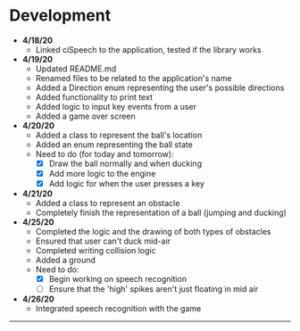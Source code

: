 # Development

- **4/18/20**
  - Linked ciSpeech to the application, tested if the library works
- **4/19/20**
  - Updated README.md
  - Renamed files to be related to the application's name
  - Added a Direction enum representing the user's possible directions
  - Added functionality to print text
  - Added logic to input key events from a user
  - Added a game over screen
- **4/20/20**
  - Added a class to represent the ball's location 
  - Added an enum representing the ball state
  - Need to do (for today and tomorrow):
    - [x] Draw the ball normally and when ducking
    - [x] Add more logic to the engine
    - [x] Add logic for when the user presses a key
- **4/21/20**
  - Added a class to represent an obstacle
  - Completely finish the representation of a ball (jumping and ducking)
- **4/25/20**
  - Completed the logic and the drawing of both types of obstacles
  - Ensured that user can't duck mid-air
  - Completed writing collision logic
  - Added a ground
  - Need to do:
    - [x] Begin working on speech recognition
    - [ ] Ensure that the 'high' spikes aren't just floating in mid air
- **4/26/20**
  - Integrated speech recognition with the game
  
---
